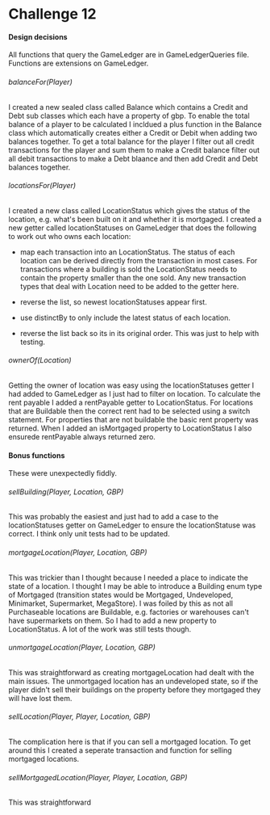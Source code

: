 # Challenge 12

#### Design decisions

All functions that query the GameLedger are in GameLedgerQueries file. Functions are extensions on GameLedger.

###### balanceFor(Player) 

I created a new sealed class called Balance which contains a Credit and Debt sub classes which each have a property of gbp. To enable the total balance of a player to be calculated I incldued a plus function in the Balance class which automatically creates either a Credit or Debit when adding two balances together.
To get a total balance for the player I filter out all credit transactions for the player and sum them to make a Credit balance filter out all debit transactions to make a Debt blaance and then add Credit and Debt balances together.
 
###### locationsFor(Player)

I created a new class called LocationStatus which gives the status of the location, e.g. what's been built on it and whether it is mortgaged.
I created a new getter called locationStatuses on GameLedger that does the following to work out who owns each location:

* map each transaction into an LocationStatus. The status of each location can be derived directly from the transaction in most cases. For transactions where a building is sold the LocationStatus needs to contain the property smaller than the one sold. Any new transaction types that deal with Location need to be added to the getter here.
 
* reverse the list, so newest locationStatuses appear first.

* use distinctBy to only include the latest status of each location.

* reverse the list back so its in its original order. This was just to help with testing.

###### ownerOf(Location)

Getting the owner of location was easy using the locationStatuses getter I had added to GameLedger as I just had to filter on location.
To calculate the rent payable I added a rentPayable getter to LocationStatus. For locations that are Buildable then the correct rent had to be selected using a switch statement. For properties that are not buildable the basic rent property was returned. 
When I added an isMortgaged property to LocationStatus I also ensurede rentPayable always returned zero.

#### Bonus functions

These were unexpectedly fiddly.

###### sellBuilding(Player, Location, GBP)

This was probably the easiest and just had to add a case to the locationStatuses getter on GameLedger to ensure the locationStatuse was correct. I think only unit tests had to be updated.

###### mortgageLocation(Player, Location, GBP)

This was trickier than I thought because I needed a place to indicate the state of a location. I thought I may be able to introduce a Building enum type of Mortgaged (transition states would be Mortgaged, Undeveloped, Minimarket, Supermarket, MegaStore). I was foiled by this as not all Purchaseable locations are Buildable, e.g. factories or warehouses can't have supermarkets on them. So I had to add a new property to LocationStatus. A lot of the work was still tests though.

###### unmortgageLocation(Player, Location, GBP)

This was straightforward as creating mortgageLocation had dealt with the main issues. The unmortgaged location has an undeveloped state, so if the player didn't sell their buildings on the property before they mortgaged they will have lost them.

###### sellLocation(Player, Player, Location, GBP)

The complication here is that if you can sell a mortgaged location. To get around this I created a seperate transaction and function for selling mortgaged locations.
 
###### sellMortgagedLocation(Player, Player, Location, GBP)

This was straightforward
 

